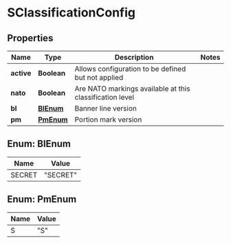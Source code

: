 

# SClassificationConfig


## Properties

| Name | Type | Description | Notes |
|------------ | ------------- | ------------- | -------------|
|**active** | **Boolean** | Allows configuration to be defined but not applied |  |
|**nato** | **Boolean** | Are NATO markings available at this classification level |  |
|**bl** | [**BlEnum**](#BlEnum) | Banner line version |  |
|**pm** | [**PmEnum**](#PmEnum) | Portion mark version |  |



## Enum: BlEnum

| Name | Value |
|---- | -----|
| SECRET | &quot;SECRET&quot; |



## Enum: PmEnum

| Name | Value |
|---- | -----|
| S | &quot;S&quot; |



